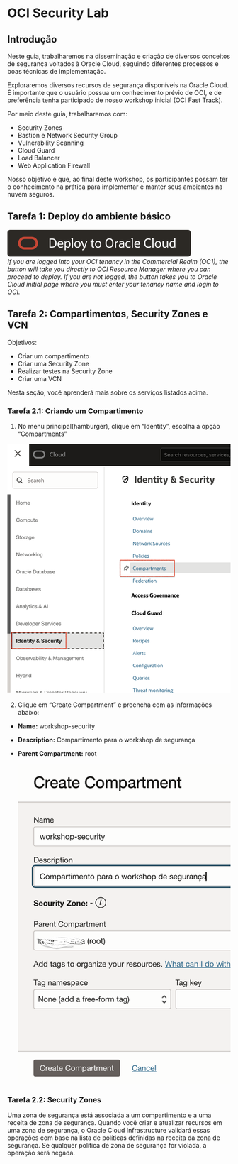 # OCI Security Lab

## <a name="overview">Introdução</a>
Neste guia, trabalharemos na disseminação e criação de diversos conceitos de segurança voltados à Oracle Cloud, seguindo diferentes processos e boas técnicas de implementação.

Exploraremos diversos recursos de segurança disponíveis na Oracle Cloud. É importante que o usuário possua um conhecimento prévio de OCI, e de preferência tenha participado de nosso workshop inicial (OCI Fast Track).

Por meio deste guia, trabalharemos com:

- Security Zones
- Bastion e Network Security Group
- Vulnerability Scanning
- Cloud Guard
- Load Balancer
- Web Application Firewall

Nosso objetivo é que, ao final deste workshop, os participantes possam ter o conhecimento na prática para implementar e manter seus ambientes na nuvem seguros.

## <a name="Tarefa 1: Deploy do ambiente básico">Tarefa 1: Deploy do ambiente básico</a>

[![Deploy_To_OCI](images/DeployToOCI.svg)](https://cloud.oracle.com/resourcemanager/stacks/create?zipUrl=https://github.com/guilhermesilvadev/oci-security/blob/main/stack/stack/main.zip)<br>
*If you are logged into your OCI tenancy in the Commercial Realm (OC1), the button will take you directly to OCI Resource Manager where you can proceed to deploy. If you are not logged, the button takes you to Oracle Cloud initial page where you must enter your tenancy name and login to OCI.*
<br>

## <a name="Tarefa 2: Compartimentos, Security Zones e VCN">Tarefa 2: Compartimentos, Security Zones e VCN</a>

Objetivos:
- Criar um compartimento
- Criar uma Security Zone
- Realizar testes na Security Zone
- Criar uma VCN

Nesta seção, você aprenderá mais sobre os serviços listados acima.

### <a name="Tarefa 2.1: Criando um Compartimento">Tarefa 2.1: Criando um Compartimento</a>
1. No menu principal(hamburger), clique em “Identity”, escolha a opção “Compartments”

  ![](./images/image01.png)

2. Clique em “Create Compartment” e preencha com as informações abaixo:

- **Name:** workshop-security
- **Description:** Compartimento para o workshop de segurança
- **Parent Compartment:** root

  ![](./images/image02.png)

### <a name="Tarefa 2.2: Security Zones">Tarefa 2.2: Security Zones</a>

Uma zona de segurança está associada a um compartimento e a uma receita de zona de segurança. Quando você criar e atualizar recursos em uma zona de segurança, o Oracle Cloud Infrastructure validará essas operações com base na lista de políticas definidas na receita da zona de segurança. Se qualquer política de zona de segurança for violada, a operação será negada.
